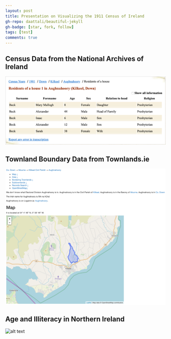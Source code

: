 ```yaml
---
layout: post
title: Presentation on Visualizing the 1911 Census of Ireland
gh-repo: daattali/beautiful-jekyll
gh-badge: [star, fork, follow]
tags: [test]
comments: true
---
```


## Census Data from the National Archives of Ireland

![alt text](Household_Return.png "Household Return")

## Townland Boundary Data from Townlands.ie

![alt text](Townland_Example.png "Townland Example")

## Age and Illiteracy in Northern Ireland

![alt text](Age_and_Illiteracy_Mourne_Ballinamallard_Slemish "Age and Illiteracy near Mourne, Ballinamallard, and Slemish")
